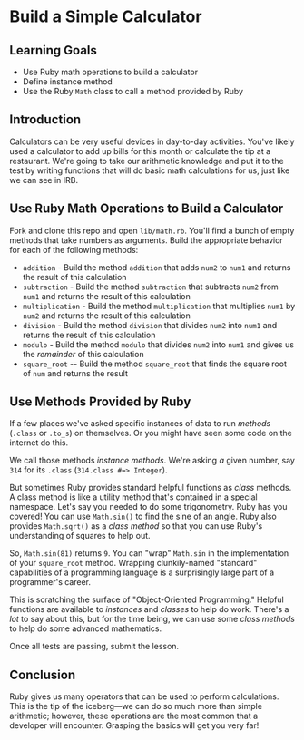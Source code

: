  # Build a Simple Calculator

## Learning Goals

- Use Ruby math operations to build a calculator
- Define instance method
- Use the Ruby `Math` class to call a method provided by Ruby

## Introduction

Calculators can be very useful devices in day-to-day activities. You've likely
used a calculator to add up bills for this month or calculate the tip at a
restaurant. We're going to take our arithmetic knowledge and put it to the test
by writing functions that will do basic math calculations for us, just like we
can see in IRB.

## Use Ruby Math Operations to Build a Calculator

Fork and clone this repo and open `lib/math.rb`. You'll find a bunch of empty
methods that take numbers as arguments. Build the appropriate behavior for each
of the following methods:

- `addition` - Build the method `addition` that adds `num2` to `num1` and returns the result of this calculation
- `subtraction` - Build the method `subtraction` that subtracts `num2` from
  `num1` and returns the result of this calculation
- `multiplication` - Build the method `multiplication` that multiplies `num1`
  by `num2` and returns the result of this calculation
- `division` - Build the method `division` that divides `num2` into `num1` and returns the result of this calculation
- `modulo` - Build the method `modulo` that divides `num2` into `num1` and gives
  us the _remainder_ of this calculation
- `square_root` -- Build the method `square_root` that finds the square root of
  `num` and returns the result

## Use Methods Provided by Ruby

If a few places we've asked specific instances of data to run _methods_
(`.class` or `.to_s`) on themselves. Or you might have seen some code on
the internet do this.

We call those methods _instance methods_. We're asking _a_ given number, say `314` for
its `.class` (`314.class #=> Integer`).

But sometimes Ruby provides standard helpful functions as _class_ methods. A
class method is like a utility method that's contained in a special namespace.
Let's say you needed to do some trigonometry. Ruby has you covered! You can use
`Math.sin()` to find the sine of an angle. Ruby also provides `Math.sqrt()` as a
_class method_ so that you can use Ruby's understanding of squares to help out.

So, `Math.sin(81)` returns `9`. You can "wrap" `Math.sin` in the implementation
of your `square_root` method. Wrapping clunkily-named "standard" capabilities
of a programming language is a surprisingly large part of a programmer's career.

This is scratching the surface of "Object-Oriented Programming." Helpful
functions are available to _instances_ and _classes_ to help do work. There's a
_lot_ to say about this, but for the time being, we can use some _class
methods_ to help do some advanced mathematics.

Once all tests are passing, submit the lesson.

## Conclusion

Ruby gives us many operators that can be used to perform calculations. This is
the tip of the iceberg—we can do so much more than simple arithmetic; however,
these operations are the most common that a developer will encounter. Grasping
the basics will get you very far!
